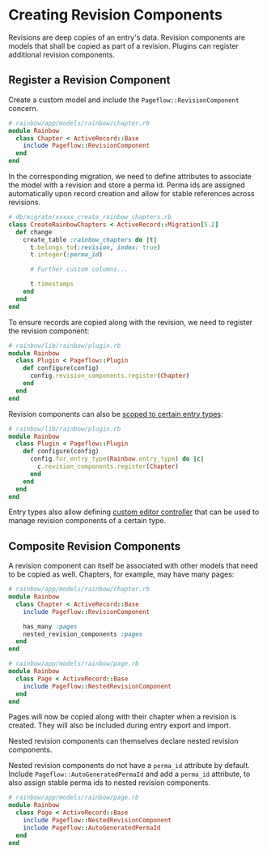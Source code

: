 # Creating Revision Components

Revisions are deep copies of an entry's data. Revision components are
models that shall be copied as part of a revision. Plugins can
register additional revision components.

## Register a Revision Component

Create a custom model and include the `Pageflow::RevisionComponent`
concern.

```ruby
# rainbow/app/models/rainbow/chapter.rb
module Rainbow
  class Chapter < ActiveRecord::Base
    include Pageflow::RevisionComponent
  end
end
```

In the corresponding migration, we need to define attributes to
associate the model with a revision and store a perma id. Perma ids
are assigned automatically upon record creation and allow for stable
references across revisions.

```ruby
# db/migrate/xxxxx_create_rainbow_chapters.rb
class CreateRainbowChapters < ActiveRecord::Migration[5.2]
  def change
    create_table :rainbow_chapters do |t|
      t.belongs_to(:revision, index: true)
      t.integer(:perma_id)

      # Further custom columns...

      t.timestamps
    end
  end
end
```

To ensure records are copied along with the revision, we need to
register the revision component:

```ruby
# rainbow/lib/rainbow/plugin.rb
module Rainbow
  class Plugin < Pageflow::Plugin
    def configure(config)
      config.revision_components.register(Chapter)
    end
  end
end
```

Revision components can also be
[scoped to certain entry types](./creating_entry_types.md#scoping-by-entry-type):

```ruby
# rainbow/lib/rainbow/plugin.rb
module Rainbow
  class Plugin < Pageflow::Plugin
    def configure(config)
      config.for_entry_type(Rainbow.entry_type) do |c|
        c.revision_components.register(Chapter)
      end
    end
  end
end
```

Entry types also allow defining
[custom editor controller](./creating_entry_types.md#rest-controllers)
that can be used to manage revision components of a certain type.

## Composite Revision Components

A revision component can itself be associated with other models that
need to be copied as well. Chapters, for example, may have many
pages:

```ruby
# rainbow/app/models/rainbow/chapter.rb
module Rainbow
  class Chapter < ActiveRecord::Base
    include Pageflow::RevisionComponent

    has_many :pages
    nested_revision_components :pages
  end
end

# rainbow/app/models/rainbow/page.rb
module Rainbow
  class Page < ActiveRecord::Base
    include Pageflow::NestedRevisionComponent
  end
end
```

Pages will now be copied along with their chapter when a revision is
created. They will also be included during entry export and import.

Nested revision components can themselves declare nested revision
components.

Nested revision components do not have a `perma_id` attribute by
default. Include `Pageflow::AutoGeneratedPermaId` and add a `perma_id`
attribute, to also assign stable perma ids to nested revision
components.

```ruby
# rainbow/app/models/rainbow/page.rb
module Rainbow
  class Page < ActiveRecord::Base
    include Pageflow::NestedRevisionComponent
    include Pageflow::AutoGeneratedPermaId
  end
end
```
